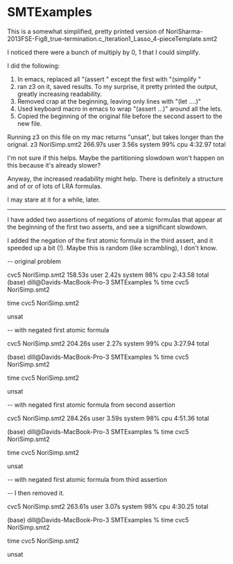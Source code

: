 # SMTExamples

This is a somewhat simplified, pretty printed version of
NoriSharma-2013FSE-Fig8_true-termination.c_Iteration1_Lasso_4-pieceTemplate.smt2

I noticed there were a bunch of multiply by 0, 1 that I could simplify.

I did the following:
1. In emacs, replaced all "(assert " except the first with "(simplify "
2. ran z3 on it, saved results.  To my surprise, it pretty printed the output,
   greatly increasing readability.
3. Removed crap at the beginning, leaving only lines with "(let ....)"
4. Used keyboard macro in emacs to wrap "(assert ...)" around all the lets.
5. Copied the beginning of the original file before the second assert to the new file.

Running z3 on this file on my mac returns "unsat", but takes longer than the orignal.
z3 NoriSimp.smt2  266.97s user 3.56s system 99% cpu 4:32.97 total

I'm not sure if this helps.  Maybe the partitioning slowdown won't happen on this
because it's already slower?

Anyway, the increased readability might help.  There is definitely a structure
and of or of lots of LRA formulas.

I may stare at it for a while, later.

----

I have added two assertions of negations of atomic formulas that appear
at the beginning of the first two asserts, and see a significant slowdown.

I added the negation of the first atomic formula in the third assert, and it
speeded up a bit (!).  Maybe this is random (like scrambling), I don't know.

-- original problem

cvc5 NoriSimp.smt2  158.53s user 2.42s system 98% cpu 2:43.58 total
(base) dill@Davids-MacBook-Pro-3 SMTExamples % time cvc5 NoriSimp.smt2

time cvc5 NoriSimp.smt2

unsat

-- with negated first atomic formula

cvc5 NoriSimp.smt2  204.26s user 2.27s system 99% cpu 3:27.94 total

(base) dill@Davids-MacBook-Pro-3 SMTExamples % time cvc5 NoriSimp.smt2

time cvc5 NoriSimp.smt2

unsat

-- with negated first atomic formula from second assertion

cvc5 NoriSimp.smt2  284.26s user 3.59s system 98% cpu 4:51.36 total

(base) dill@Davids-MacBook-Pro-3 SMTExamples % time cvc5 NoriSimp.smt2

time cvc5 NoriSimp.smt2

unsat

-- with negated first atomic formula from third assertion

-- I then removed it.

cvc5 NoriSimp.smt2  263.61s user 3.07s system 98% cpu 4:30.25 total

(base) dill@Davids-MacBook-Pro-3 SMTExamples % time cvc5 NoriSimp.smt2

time cvc5 NoriSimp.smt2

unsat




